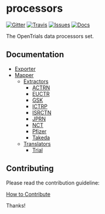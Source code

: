 # processors

[![Gitter](https://img.shields.io/gitter/room/opentrials/chat.svg)](https://gitter.im/opentrials/chat)
[![Travis](https://img.shields.io/travis/opentrials/processors/master.svg)](https://travis-ci.org/opentrials/processors)
[![Issues](https://img.shields.io/badge/issue-tracker-orange.svg)](https://github.com/opentrials/opentrials/issues)
[![Docs](https://img.shields.io/badge/docs-latest-blue.svg)](http://docs.opentrials.net/en/latest/developers/)

The OpenTrials data processors set.

## Documentation

- [Exporter](docs/exporter/exporter.md)
- [Mapper](docs/mapper/mapper.md)
  - [Extractors](docs/mapper/extractors)
    - [ACTRN](docs/mapper/extractors/actrn.md)
    - [EUCTR](docs/mapper/extractors/euctr.md)
    - [GSK](docs/mapper/extractors/gsk.md)
    - [ICTRP](docs/mapper/extractors/ictrp.md)
    - [ISRCTN](docs/mapper/extractors/isrctn.md)
    - [JPRN](docs/mapper/extractors/jprn.md)
    - [NCT](docs/mapper/extractors/nct.md)
    - [Pfizer](docs/mapper/extractors/pfizer.md)
    - [Takeda](docs/mapper/extractors/takeda.md)
  - [Translators](docs/mapper/translators)
    - [Trial](docs/mapper/translators/trial.md)

## Contributing

Please read the contribution guideline:

[How to Contribute](CONTRIBUTING.md)

Thanks!

